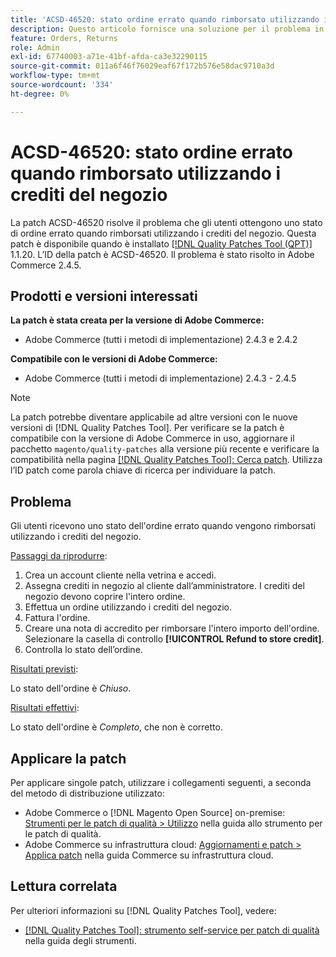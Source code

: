 ```yaml
---
title: 'ACSD-46520: stato ordine errato quando rimborsato utilizzando i crediti del negozio'
description: Questo articolo fornisce una soluzione per il problema in cui gli utenti ottengono uno stato dell'ordine errato quando rimborsati utilizzando i crediti del negozio.
feature: Orders, Returns
role: Admin
exl-id: 67740003-a71e-41bf-afda-ca3e32290115
source-git-commit: 011a6f46f76029eaf67f172b576e58dac9710a3d
workflow-type: tm+mt
source-wordcount: '334'
ht-degree: 0%

---
```


# ACSD-46520: stato ordine errato quando rimborsato utilizzando i crediti del negozio

La patch ACSD-46520 risolve il problema che gli utenti ottengono uno stato di ordine errato quando rimborsati utilizzando i crediti del negozio. Questa patch è disponibile quando è installato [[!DNL Quality Patches Tool (QPT)]](https://experienceleague.adobe.com/en/docs/commerce-operations/tools/quality-patches-tool/quality-patches-tool-to-self-serve-quality-patches) 1.1.20. L’ID della patch è ACSD-46520. Il problema è stato risolto in Adobe Commerce 2.4.5.

## Prodotti e versioni interessati

**La patch è stata creata per la versione di Adobe Commerce:**

* Adobe Commerce (tutti i metodi di implementazione) 2.4.3 e 2.4.2

**Compatibile con le versioni di Adobe Commerce:**

* Adobe Commerce (tutti i metodi di implementazione) 2.4.3 - 2.4.5

>[!NOTE]
>
>La patch potrebbe diventare applicabile ad altre versioni con le nuove versioni di [!DNL Quality Patches Tool]. Per verificare se la patch è compatibile con la versione di Adobe Commerce in uso, aggiornare il pacchetto `magento/quality-patches` alla versione più recente e verificare la compatibilità nella pagina [[!DNL Quality Patches Tool]: Cerca patch](https://experienceleague.adobe.com/tools/commerce-quality-patches/index.html). Utilizza l’ID patch come parola chiave di ricerca per individuare la patch.

## Problema

Gli utenti ricevono uno stato dell&#39;ordine errato quando vengono rimborsati utilizzando i crediti del negozio.

<u>Passaggi da riprodurre</u>:

1. Crea un account cliente nella vetrina e accedi.
1. Assegna crediti in negozio al cliente dall’amministratore. I crediti del negozio devono coprire l&#39;intero ordine.
1. Effettua un ordine utilizzando i crediti del negozio.
1. Fattura l&#39;ordine.
1. Creare una nota di accredito per rimborsare l&#39;intero importo dell&#39;ordine.
Selezionare la casella di controllo **[!UICONTROL Refund to store credit]**.
1. Controlla lo stato dell’ordine.

<u>Risultati previsti</u>:

Lo stato dell&#39;ordine è *Chiuso*.

<u>Risultati effettivi</u>:

Lo stato dell&#39;ordine è *Completo*, che non è corretto.

## Applicare la patch

Per applicare singole patch, utilizzare i collegamenti seguenti, a seconda del metodo di distribuzione utilizzato:

* Adobe Commerce o [!DNL Magento Open Source] on-premise: [Strumenti per le patch di qualità > Utilizzo](/help/tools/quality-patches-tool/usage.md) nella guida allo strumento per le patch di qualità.
* Adobe Commerce su infrastruttura cloud: [Aggiornamenti e patch > Applica patch](https://experienceleague.adobe.com/docs/commerce-cloud-service/user-guide/develop/upgrade/apply-patches.html) nella guida Commerce su infrastruttura cloud.

## Lettura correlata

Per ulteriori informazioni su [!DNL Quality Patches Tool], vedere:

* [[!DNL Quality Patches Tool]: strumento self-service per patch di qualità](/help/tools/quality-patches-tool/quality-patches-tool-to-self-serve-quality-patches.md) nella guida degli strumenti.
